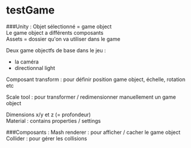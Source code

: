 # testGame

###Unity :
Objet sélectionné = game object<br/>
Le game object a différents composants<br/>
Assets = dossier qu'on va utiliser dans le game

Deux game objectfs de base dans le jeu :
- la caméra
- directionnal light

Composant transform : pour définir position game object, échelle, rotation etc<br/>

Scale tool : pour transformer / redimensionner manuellement un game object<br/>

Dimensions x/y et z (= profondeur)<br/>
Material : contains properties / settings<br/>

###Composants :
Mash renderer : pour afficher / cacher le game object<br/>
Collider : pour gérer les collisions<br/>